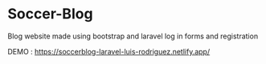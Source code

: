 # Soccer-Blog
Blog website made using bootstrap and laravel log in forms and registration

DEMO :  https://soccerblog-laravel-luis-rodriguez.netlify.app/
